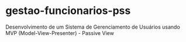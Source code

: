# gestao-funcionarios-pss
Desenvolvimento de um Sistema de Gerenciamento de Usuários usando MVP (Model-View-Presenter) - Passive View
